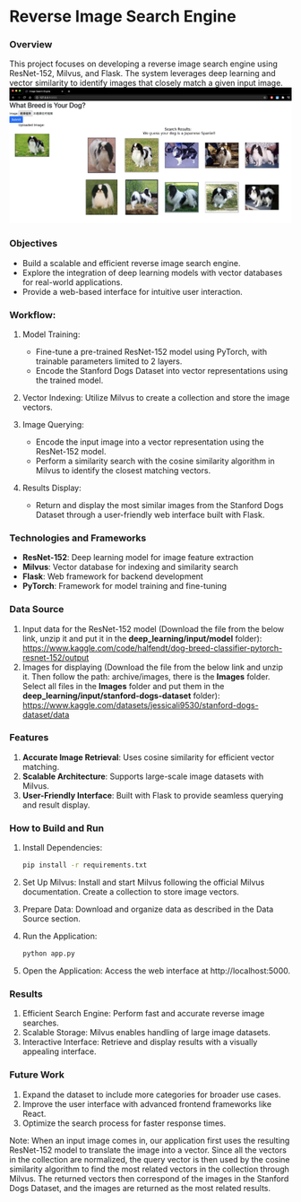 
# Reverse Image Search Engine
### Overview
This project focuses on developing a reverse image search engine using ResNet-152, Milvus, and Flask. The system leverages deep learning and vector similarity to identify images that closely match a given input image.
![Website Screeshot](static/screenshot1.png)

### Objectives
* Build a scalable and efficient reverse image search engine.
* Explore the integration of deep learning models with vector databases for real-world applications.
* Provide a web-based interface for intuitive user interaction.

### Workflow:
1. Model Training:
      * Fine-tune a pre-trained ResNet-152 model using PyTorch, with trainable parameters limited to 2 layers.
      * Encode the Stanford Dogs Dataset into vector representations using the trained model.

2. Vector Indexing:
   Utilize Milvus to create a collection and store the image vectors.

3. Image Querying:
   * Encode the input image into a vector representation using the ResNet-152 model.
   * Perform a similarity search with the cosine similarity algorithm in Milvus to identify the closest matching vectors.

4. Results Display:
   * Return and display the most similar images from the Stanford Dogs Dataset through a user-friendly web interface built with Flask.

### Technologies and Frameworks
- **ResNet-152**: Deep learning model for image feature extraction
- **Milvus**: Vector database for indexing and similarity search
- **Flask**: Web framework for backend development
- **PyTorch**: Framework for model training and fine-tuning

### Data Source
1. Input data for the ResNet-152 model (Download the file from the below link, unzip it and put it in the **deep_learning/input/model** folder):
   https://www.kaggle.com/code/halfendt/dog-breed-classifier-pytorch-resnet-152/output
2. Images for displaying (Download the file from the below link and unzip it. Then follow the path: archive/images, there is the **Images** folder. Select all files in the **Images** folder and put them in the **deep_learning/input/stanford-dogs-dataset** folder):
   https://www.kaggle.com/datasets/jessicali9530/stanford-dogs-dataset/data


### Features
1. **Accurate Image Retrieval**: Uses cosine similarity for efficient vector matching.
2. **Scalable Architecture**: Supports large-scale image datasets with Milvus.
3. **User-Friendly Interface**: Built with Flask to provide seamless querying and result display.

### How to Build and Run
1. Install Dependencies:
   ```bash
   pip install -r requirements.txt  
   ```

2. Set Up Milvus:
Install and start Milvus following the official Milvus documentation.
Create a collection to store image vectors.

3. Prepare Data:
Download and organize data as described in the Data Source section.

4. Run the Application:
   ```bash
   python app.py 
   ``` 
4. Open the Application:
Access the web interface at http://localhost:5000.

### Results
1. Efficient Search Engine: Perform fast and accurate reverse image searches.
2. Scalable Storage: Milvus enables handling of large image datasets.
3. Interactive Interface: Retrieve and display results with a visually appealing interface.

### Future Work
1. Expand the dataset to include more categories for broader use cases.
2. Improve the user interface with advanced frontend frameworks like React.
3. Optimize the search process for faster response times.


Note: When an input image comes in, our application first uses the resulting ResNet-152 model to translate the image into a vector. Since all the vectors in the collection are normalized, the query vector is then used by the cosine similarity algorithm to find the most related vectors in the collection through Milvus. The returned vectors then correspond of the images in the Stanford Dogs Dataset, and the images are returned as the most related results.